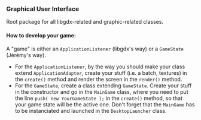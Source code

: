 ### Graphical User Interface

Root package for all libgdx-related and graphic-related classes.


#### How to develop your game:

A "game" is either an `ApplicationListener` (libgdx's way) or a `GameState` (Jérémy's way).
* For the `ApplicationListener`, by the way you should make your class extend `ApplicationAdapter`, create your stuff (i.e. a batch, textures) in the `create()` method and render the screen in the `render()` method.
* For the `GameState`, create a class extending `GameState`. Create your stuff in the constructor and go in the `MainGame` class, where you need to put the line `push( new YourGameState );` in the `create()` method, so that your game state will be the active one. Don't forget that the `MainGame` has to be instanciated and launched in the `DesktopLauncher` class.
